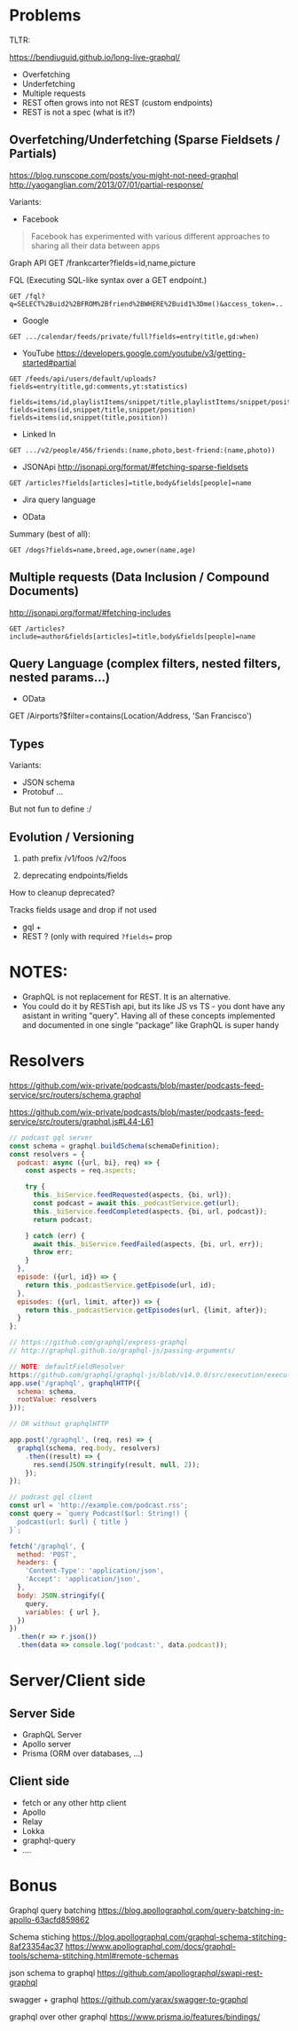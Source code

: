 # Problems

TLTR:

https://bendiuguid.github.io/long-live-graphql/

- Overfetching
- Underfetching
- Multiple requests
- REST often grows into not REST (custom endpoints)
- REST is not a spec (what is it?)

## Overfetching/Underfetching (Sparse Fieldsets / Partials)

https://blog.runscope.com/posts/you-might-not-need-graphql
http://yaoganglian.com/2013/07/01/partial-response/

Variants:

- Facebook
> Facebook has experimented with various different approaches to sharing all their data between apps

Graph API
GET /frankcarter?fields=id,name,picture 

FQL (Executing SQL-like syntax over a GET endpoint.)

```
GET /fql?q=SELECT%2Buid2%2BFROM%2Bfriend%2BWHERE%2Buid1%3Dme()&access_token=..
```

- Google
```
GET .../calendar/feeds/private/full?fields=entry(title,gd:when)
```

- YouTube
https://developers.google.com/youtube/v3/getting-started#partial
```
GET /feeds/api/users/default/uploads?fields=entry(title,gd:comments,yt:statistics)
```
```
fields=items/id,playlistItems/snippet/title,playlistItems/snippet/position
fields=items(id,snippet/title,snippet/position)
fields=items(id,snippet(title,position))
```

- Linked In
```
GET .../v2/people/456/friends:(name,photo,best-friend:(name,photo))
```

- JSONApi
http://jsonapi.org/format/#fetching-sparse-fieldsets
```
GET /articles?fields[articles]=title,body&fields[people]=name
```

- Jira query language

- OData

Summary (best of all):
```
GET /dogs?fields=name,breed,age,owner(name,age)
```

## Multiple requests (Data Inclusion / Compound Documents)

http://jsonapi.org/format/#fetching-includes
```
GET /articles?include=author&fields[articles]=title,body&fields[people]=name
```

## Query Language (complex filters, nested filters, nested params...)

- OData

GET /Airports?$filter=contains(Location/Address, 'San Francisco')

## Types

Variants:
- JSON schema
- Protobuf
...
 
But not fun to define :/

## Evolution / Versioning

1. path prefix
/v1/foos
/v2/foos

2. deprecating endpoints/fields

How to cleanup deprecated?

Tracks fields usage and drop if not used
- gql +
- REST ? (only with required `?fields=` prop

# NOTES:

- GraphQL is not replacement for REST. It is an alternative. 
- You could do it by RESTish api, but its like JS vs TS - you dont have any asistant in writing "query". Having all of these concepts implemented and documented in one single “package” like GraphQL is super handy

# Resolvers
https://github.com/wix-private/podcasts/blob/master/podcasts-feed-service/src/routers/schema.graphql

https://github.com/wix-private/podcasts/blob/master/podcasts-feed-service/src/routers/graphql.js#L44-L61

```js
// podcast gql server
const schema = graphql.buildSchema(schemaDefinition);
const resolvers = {
  podcast: async ({url, bi}, req) => {
    const aspects = req.aspects;

    try {
      this._biService.feedRequested(aspects, {bi, url});
      const podcast = await this._podcastService.get(url);
      this._biService.feedCompleted(aspects, {bi, url, podcast});
      return podcast;

    } catch (err) {
      await this._biService.feedFailed(aspects, {bi, url, err});
      throw err;
    }
  },
  episode: ({url, id}) => {
    return this._podcastService.getEpisode(url, id);
  },
  episodes: ({url, limit, after}) => {
    return this._podcastService.getEpisodes(url, {limit, after});
  }
};

// https://github.com/graphql/express-graphql
// http://graphql.github.io/graphql-js/passing-arguments/

// NOTE: defaultFieldResolver
https://github.com/graphql/graphql-js/blob/v14.0.0/src/execution/execute.js#L1226-L1240
app.use('/graphql', graphqlHTTP({
  schema: schema,
  rootValue: resolvers
}));

// OR without graphqlHTTP

app.post('/graphql', (req, res) => {
  graphql(schema, req.body, resolvers)
    .then((result) => {
      res.send(JSON.stringify(result, null, 2));
    });
});
```

```js
// podcast gql client
const url = 'http://example.com/podcast.rss';
const query = `query Podcast($url: String!) {
  podcast(url: $url) { title }
}`;

fetch('/graphql', {
  method: 'POST',
  headers: {
    'Content-Type': 'application/json',
    'Accept': 'application/json',
  },
  body: JSON.stringify({
    query,
    variables: { url },
  })
})
  .then(r => r.json())
  .then(data => console.log('podcast:', data.podcast));
```

# Server/Client side

## Server Side

- GraphQL Server
- Apollo server
- Prisma (ORM over databases, ...)

## Client side

- fetch or any other http client
- Apollo
- Relay
- Lokka
- graphql-query
- ....

# Bonus

Graphql query batching
https://blog.apollographql.com/query-batching-in-apollo-63acfd859862

Schema stiching
https://blog.apollographql.com/graphql-schema-stitching-8af23354ac37
https://www.apollographql.com/docs/graphql-tools/schema-stitching.html#remote-schemas

json schema to graphql
https://github.com/apollographql/swapi-rest-graphql

swagger + graphql
https://github.com/yarax/swagger-to-graphql

graphql over other graphql
https://www.prisma.io/features/bindings/